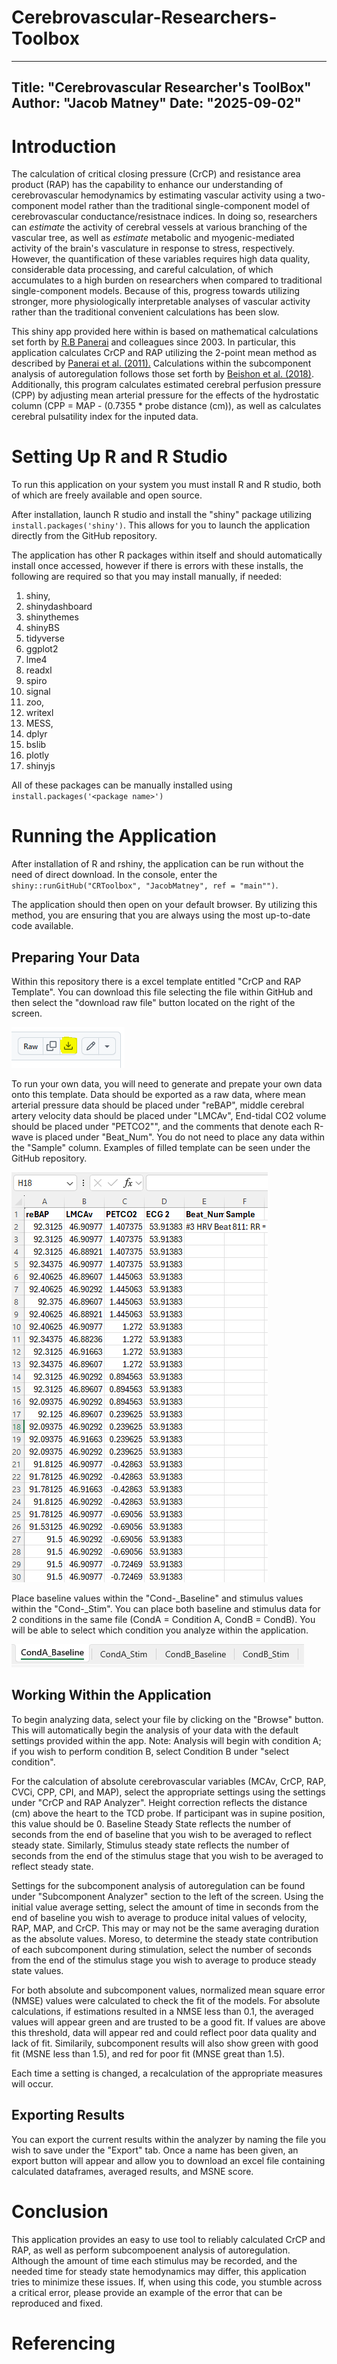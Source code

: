 # Cerebrovascular-Researchers-Toolbox

---
Title: "Cerebrovascular Researcher's ToolBox"
Author: "Jacob Matney"
Date: "2025-09-02"
---

# Introduction

The calculation of critical closing pressure (CrCP) and resistance area product (RAP) has the capability to enhance our understanding of cerebrovascular hemodynamics by estimating vascular activity using a two-component model rather than the traditional single-component model of cerebrovascular conductance/resistnace indices. In doing so, researchers can *estimate* the activity of cerebral vessels at various branching of the vascular tree, as well as *estimate* metabolic and myogenic-mediated activity of the brain's vasculature in response to stress, respectively. However, the quantification of these variables requires high data quality, considerable data processing, and careful calculation, of which accumulates to a high burden on researchers when compared to traditional single-component models. Because of this, progress towards utilizing stronger, more physiologically interpretable analyses of vascular activity rather than the traditional convenient calculations has been slow.

This shiny app provided here within is based on mathematical calculations set forth by [R.B Panerai](https://linkinghub.elsevier.com/retrieve/pii/S1350453303000274) and colleagues since 2003. In particular, this application calculates CrCP and RAP utilizing the 2-point mean method as described by [Panerai et al. (2011).](https://iopscience.iop.org/article/10.1088/0967-3334/32/4/007) Calculations within the subcomponent analysis of autoregulation follows those set forth by [Beishon et al. (2018)](http://doi.wiley.com/10.14814/phy2.13803). Additionally, this program calculates estimated cerebral perfusion pressure (CPP) by adjusting mean arterial pressure for the effects of the hydrostatic column (CPP = MAP - (0.7355 * probe distance (cm)), as well as calculates cerebral pulsatility index for the inputed data. 

# Setting Up R and R Studio

To run this application on your system you must install R and R studio, both of which are freely available and open source.

After installation, launch R studio and install the "shiny" package utilizing `install.packages('shiny')`. This allows for you to launch the application directly from the GitHub repository.

The application has other R packages within itself and should automatically install once accessed, however if there is errors with these installs, the following are required so that you may install manually, if needed:

1.  shiny,
2.  shinydashboard
3.  shinythemes
4.  shinyBS
5.  tidyverse
6.  ggplot2
7.  lme4
8.  readxl
9.  spiro
10. signal
11. zoo,
12. writexl
13. MESS,
14. dplyr
15. bslib
16. plotly
17. shinyjs

All of these packages can be manually installed using `install.packages('<package name>')`

# Running the Application

After installation of R and rshiny, the application can be run without the need of direct download. In the console, enter the `shiny::runGitHub("CRToolbox", "JacobMatney", ref = "main"")`.

The application should then open on your default browser. By utilizing this method, you are ensuring that you are always using the most up-to-date code available.

## Preparing Your Data

Within this repository there is a excel template entitled "CrCP and RAP Template". You can download this file selecting the file within GitHub and then select the "download raw file" button located on the right of the screen.

![](https://github.com/JacobMatney/CRToolbox/blob/main/IMGs/Download_Template.PNG?raw=true)
<br>

To run your own data, you will need to generate and prepate your own data onto this template. Data should be exported as a raw data, where mean arterial pressure data should be placed under "reBAP", middle cerebral artery velocity data should be placed under "LMCAv", End-tidal CO2 volume should be placed under "PETCO2"", and the comments that denote each R-wave is placed under "Beat_Num". You do not need to place any data within the "Sample" column. Examples of filled template can be seen under the GitHub repository.

![](https://github.com/JacobMatney/CRToolbox/blob/main/IMGs/Filled_Template.PNG?raw=true)
<br>

Place baseline values within the "Cond-\_Baseline" and stimulus values within the "Cond-\_Stim". You can place both baseline and stimulus data for 2 conditions in the same file (CondA = Condition A, CondB = CondB). You will be able to select which condition you analyze within the application.

![](https://github.com/JacobMatney/CRToolbox/blob/main/IMGs/Conditions_Template.PNG?raw=true)
<br>

## Working Within the Application

To begin analyzing data, select your file by clicking on the "Browse" button. This will automatically begin the analysis of your data with the default settings provided within the app. Note: Analysis will begin with condition A; if you wish to perform condition B, select Condition B under "select condition". 

For the calculation of absolute cerebrovascular variables (MCAv, CrCP, RAP, CVCi, CPP, CPI, and MAP), select the appropriate settings using the settings under "CrCP and RAP Analyzer". Height correction reflects the distance (cm) above the heart to the TCD probe. If participant was in supine position, this value should be 0. Baseline Steady State reflects the number of seconds from the end of baseline that you wish to be averaged to reflect steady state. Similarly, Stimulus steady state reflects the number of seconds from the end of the stimulus stage that you wish to be averaged to reflect steady state. 

Settings for the subcomponent analysis of autoregulation can be found under "Subcomponent Analyzer" section to the left of the screen. Using the initial value average setting, select the amount of time in seconds from the end of baseline you wish to average to produce inital values of velocity, RAP, MAP, and CrCP. This may or may not be the same averaging duration as the absolute values. Moreso, to determine the steady state contribution of each subcomponent during stimulation, select the number of seconds from the end of the stimulus stage you wish to average to produce steady state values. 

For both absolute and subcomponent values, normalized mean square error (NMSE) values were calculated to check the fit of the models. For absolute calculations, if estimations resulted in a NMSE less than 0.1, the averaged values will appear green and are trusted to be a good fit. If values are above this threshold, data will appear red and could reflect poor data quality and lack of fit. Similarily, subcomponent results will also show green with good fit (MSNE less than 1.5), and red for poor fit (MNSE great than 1.5). 

Each time a setting is changed, a recalculation of the appropriate measures will occur. 

## Exporting Results

You can export the current results within the analyzer by naming the file you wish to save under the "Export" tab. Once a name has been given, an export button will appear and allow you to download an excel file containing calculated dataframes, averaged results, and MSNE score. 

# Conclusion

This application provides an easy to use tool to reliably calculated CrCP and RAP, as well as perform subcompoenent analysis of autoregulation. Although the amount of time each stimulus may be recorded, and the needed time for steady state hemodynamics may differ, this application tries to minimize these issues. If, when using this code, you stumble across a critical error, please provide an example of the error that can be reproduced and fixed.

# Referencing
